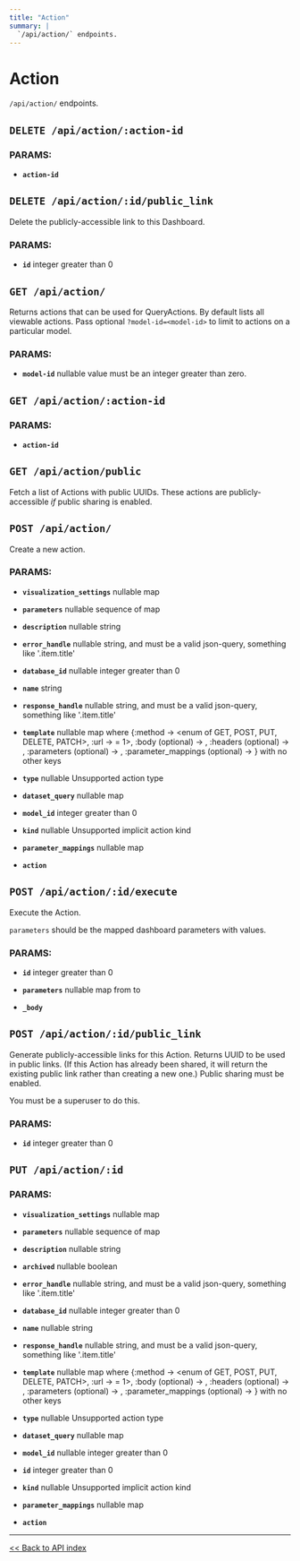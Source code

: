 ```yaml
---
title: "Action"
summary: |
  `/api/action/` endpoints.
---
```


# Action

`/api/action/` endpoints.

## `DELETE /api/action/:action-id`

### PARAMS:

*  **`action-id`**

## `DELETE /api/action/:id/public_link`

Delete the publicly-accessible link to this Dashboard.

### PARAMS:

*  **`id`** integer greater than 0

## `GET /api/action/`

Returns actions that can be used for QueryActions. By default lists all viewable actions. Pass optional
  `?model-id=<model-id>` to limit to actions on a particular model.

### PARAMS:

*  **`model-id`** nullable value must be an integer greater than zero.

## `GET /api/action/:action-id`

### PARAMS:

*  **`action-id`**

## `GET /api/action/public`

Fetch a list of Actions with public UUIDs. These actions are publicly-accessible *if* public sharing is enabled.

## `POST /api/action/`

Create a new action.

### PARAMS:

*  **`visualization_settings`** nullable map

*  **`parameters`** nullable sequence of map

*  **`description`** nullable string

*  **`error_handle`** nullable string, and must be a valid json-query, something like '.item.title'

*  **`database_id`** nullable integer greater than 0

*  **`name`** string

*  **`response_handle`** nullable string, and must be a valid json-query, something like '.item.title'

*  **`template`** nullable map where {:method -> <enum of GET, POST, PUT, DELETE, PATCH>, :url -> <string with length >= 1>, :body (optional) -> <nullable string>, :headers (optional) -> <nullable string>, :parameters (optional) -> <nullable sequence of map>, :parameter_mappings (optional) -> <nullable map>} with no other keys

*  **`type`** nullable Unsupported action type

*  **`dataset_query`** nullable map

*  **`model_id`** integer greater than 0

*  **`kind`** nullable Unsupported implicit action kind

*  **`parameter_mappings`** nullable map

*  **`action`**

## `POST /api/action/:id/execute`

Execute the Action.

   `parameters` should be the mapped dashboard parameters with values.

### PARAMS:

*  **`id`** integer greater than 0

*  **`parameters`** nullable map from <keyword> to <anything>

*  **`_body`**

## `POST /api/action/:id/public_link`

Generate publicly-accessible links for this Action. Returns UUID to be used in public links. (If this
  Action has already been shared, it will return the existing public link rather than creating a new one.) Public
  sharing must be enabled.

You must be a superuser to do this.

### PARAMS:

*  **`id`** integer greater than 0

## `PUT /api/action/:id`

### PARAMS:

*  **`visualization_settings`** nullable map

*  **`parameters`** nullable sequence of map

*  **`description`** nullable string

*  **`archived`** nullable boolean

*  **`error_handle`** nullable string, and must be a valid json-query, something like '.item.title'

*  **`database_id`** nullable integer greater than 0

*  **`name`** nullable string

*  **`response_handle`** nullable string, and must be a valid json-query, something like '.item.title'

*  **`template`** nullable map where {:method -> <enum of GET, POST, PUT, DELETE, PATCH>, :url -> <string with length >= 1>, :body (optional) -> <nullable string>, :headers (optional) -> <nullable string>, :parameters (optional) -> <nullable sequence of map>, :parameter_mappings (optional) -> <nullable map>} with no other keys

*  **`type`** nullable Unsupported action type

*  **`dataset_query`** nullable map

*  **`model_id`** nullable integer greater than 0

*  **`id`** integer greater than 0

*  **`kind`** nullable Unsupported implicit action kind

*  **`parameter_mappings`** nullable map

*  **`action`**

---

[<< Back to API index](../api-documentation.md)